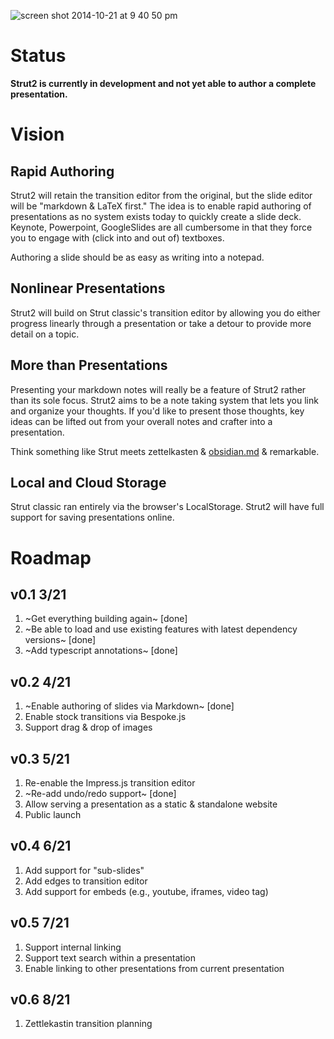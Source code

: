 ![screen shot 2014-10-21 at 9 40 50 pm](https://cloud.githubusercontent.com/assets/1009003/4729733/b4ce3422-598c-11e4-8b24-c1fb9746eb7f.png)

# Status

**Strut2 is currently in development and not yet able to author a complete presentation.**

# Vision

## Rapid Authoring
Strut2 will retain the transition editor from the original, but the slide editor will be "markdown & LaTeX first." The idea is to enable rapid authoring of presentations as no system exists today to quickly create a slide deck. Keynote, Powerpoint, GoogleSlides are all cumbersome in that they force you to engage with (click into and out of) textboxes.

Authoring a slide should be as easy as writing into a notepad.

## Nonlinear Presentations
Strut2 will build on Strut classic's transition editor by allowing you do either progress linearly through a presentation or take a detour to provide more detail on a topic.

## More than Presentations
Presenting your markdown notes will really be a feature of Strut2 rather than its sole focus. Strut2 aims to be a note taking system that lets you link and organize your thoughts. If you'd like to present those thoughts, key ideas can be lifted out from your overall notes and crafter into a presentation.

Think something like Strut meets zettelkasten & [obsidian.md](obsidian.md) & remarkable.

## Local and Cloud Storage
Strut classic ran entirely via the browser's LocalStorage. Strut2 will have full support for saving presentations online.

# Roadmap

## v0.1 3/21
1. ~Get everything building again~ [done]
2. ~Be able to load and use existing features with latest dependency versions~ [done]
3. ~Add typescript annotations~ [done]

## v0.2 4/21
1. ~Enable authoring of slides via Markdown~ [done]
2. Enable stock transitions via Bespoke.js
3. Support drag & drop of images

## v0.3 5/21
1. Re-enable the Impress.js transition editor
2. ~Re-add undo/redo support~ [done]
3. Allow serving a presentation as a static & standalone website
4. Public launch

## v0.4 6/21
1. Add support for "sub-slides"
2. Add edges to transition editor
3. Add support for embeds (e.g., youtube, iframes, video tag)

## v0.5 7/21
1. Support internal linking
2. Support text search within a presentation
3. Enable linking to other presentations from current presentation

## v0.6 8/21
1. Zettlekastin transition planning

